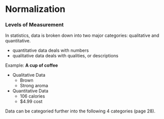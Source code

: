 # Normalization

### Levels of Measurement

In statistics, data is broken down into two major categories: qualitative and quantitative.

* quantitative data deals with numbers
* qualitative data deals with qualities, or descriptions

Example: **A cup of coffee**

* Qualitative Data
    * Brown
    * Strong aroma
* Quantitative Data
    * 106 calories
    * $4.99 cost

 Data can be categoried further into the following 4 categories (page 28).